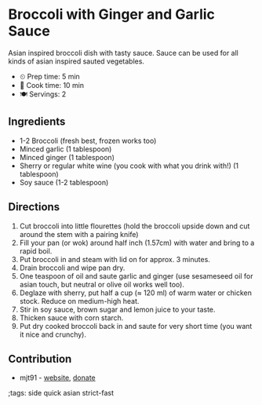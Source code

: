 # Broccoli with Ginger and Garlic Sauce

Asian inspired broccoli dish with tasty sauce. Sauce can be used for all kinds of asian inspired sauted vegetables.

- ⏲ Prep time: 5 min
- 🍳 Cook time: 10 min
- 🍽 Servings: 2

## Ingredients

- 1-2 Broccoli (fresh best, frozen works too)
- Minced garlic (1 tablespoon)
- Minced ginger (1 tablespoon)
- Sherry or regular white wine (you cook with what you drink with!) (1 tablespoon)
- Soy sauce (1-2 tablespoon)

## Directions

1. Cut broccoli into little flourettes (hold the broccoli upside down and cut around the stem with a pairing knife)
2. Fill your pan (or wok) around half inch (1.57cm) with water and bring to a rapid boil.
3. Put broccoli in and steam with lid on for approx. 3 minutes.
4. Drain broccoli and wipe pan dry.
5. One teaspoon of oil and saute garlic and ginger (use sesameseed oil for asian touch, but neutral or olive oil works well too).
6. Deglaze with sherry, put half a cup ($\approx$ 120 ml) of warm water or chicken stock. Reduce on medium-high heat.
7. Stir in soy sauce, brown sugar and lemon juice to your taste.
8. Thicken sauce with corn starch.
9. Put dry cooked broccoli back in and saute for very short time (you want it nice and crunchy).

## Contribution

- mjt91 - [website](https://github.com/mjt91), [donate](https://www.paypal.com/paypalme/mjt91)

;tags: side quick asian strict-fast
